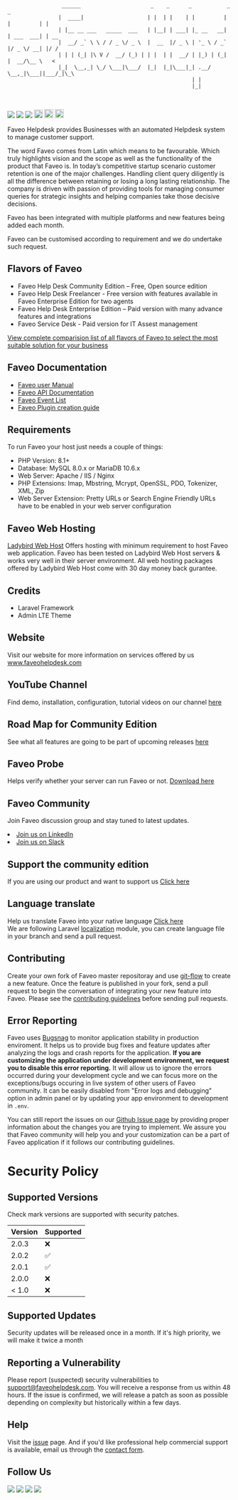 ```

                 ______                      _    _      _           _           _    
                |  ____|                    | |  | |    | |         | |         | |   
                | |__ __ ___   _____  ___   | |__| | ___| |_ __   __| | ___  ___| | __
                |  __/ _` \ \ / / _ \/ _ \  |  __  |/ _ \ | '_ \ / _` |/ _ \/ __| |/ /
                | | | (_| |\ V /  __/ (_) | | |  | |  __/ | |_) | (_| |  __/\__ \   < 
                |_|  \__,_| \_/ \___|\___/  |_|  |_|\___|_| .__/ \__,_|\___||___/_|\_\
                                                          | |                         
                                                          |_|                         
             
```
<br><img src="https://travis-ci.org/ladybirdweb/faveo-helpdesk.svg?branch=master">&nbsp;<img src="https://img.shields.io/badge/License-OSL-blue.svg">&nbsp;<a href="https://gitter.im/ladybirdweb/faveo-helpdesk" target="_blank"><img src="https://badges.gitter.im/ladybirdweb/faveo-helpdesk.svg"></a>&nbsp;<a href="https://styleci.io/repos/34716238"><img src="https://styleci.io/repos/34716238/shield" alt="StyleCI" height="19px"></a>&nbsp;<a href="http://squizlabs.github.io/PHP_CodeSniffer/analysis/ladybirdweb/faveo-helpdesk/index.html" target="_blank"><img src="http://squizlabs.github.io/PHP_CodeSniffer/analysis/ladybirdweb/faveo-helpdesk/grade.svg" height="20px"></a>&nbsp;<a href="https://scrutinizer-ci.com/g/ladybirdweb/faveo-helpdesk/?branch=master" target="_blank"><img src="https://scrutinizer-ci.com/g/mverma16/faveo-helpdesk/badges/quality-score.png?b=master" height="20px"></a></br>

Faveo Helpdesk provides Businesses with an automated Helpdesk system to manage customer support. 

The word Faveo comes from Latin which means to be favourable. Which truly highlights vision and the scope as well as the functionality of the product that Faveo is. In today’s competitive startup scenario customer retention is one of the major challenges. Handling client query diligently is all the difference between retaining or losing a long lasting relationship. The company is driven with passion of providing tools for managing consumer queries for strategic insights and helping companies take those decisive decisions.

Faveo has been integrated with multiple platforms and new features being added each month.

Faveo can be customised according to requirement and we do undertake such request. 

Flavors of Faveo
--------------------------
  * Faveo Help Desk Community Edition – Free, Open source edition
  * Faveo Help Desk Freelancer - Free version with features available in Faveo Enterprise Edition for two agents
  * Faveo Help Desk Enterprise Edition – Paid version with many advance features and integrations
  * Faveo Service Desk - Paid version for IT Assest management
  
[View complete comparision list of all flavors of Faveo to select the most suitable solution for your business](https://www.faveohelpdesk.com/pricing/)

Faveo Documentation
--------------------------
  * <a href="https://github.com/ladybirdweb/faveo-helpdesk/wiki" target="_blank">Faveo user Manual</a>
  * <a href="https://github.com/ladybirdweb/faveo-helpdesk/wiki/API-Documentation" target="_blank">Faveo API Documentation</a>
  * <a href="https://github.com/ladybirdweb/faveo-helpdesk/wiki/Faveo-Event-List" target="_blank">Faveo Event List</a>
  * <a href="https://github.com/ladybirdweb/faveo-helpdesk/wiki/Faveo-Plugin-creation-guide" target="_blank">Faveo Plugin creation guide</a>

Requirements
--------------------------
To run Faveo your host just needs a couple of things:

  * PHP Version: 8.1+
  * Database: MySQL 8.0.x or MariaDB 10.6.x
  * Web Server: Apache / IIS / Nginx
  * PHP Extensions: Imap, Mbstring, Mcrypt, OpenSSL, PDO, Tokenizer, XML, Zip
  * Web Server Extension: Pretty URLs or Search Engine Friendly URLs have to be enabled in your web server configuration

Faveo Web Hosting
--------------------------
<a href="http://www.store.ladybirdwebhost.com/" target="_blank">Ladybird Web Host</a> Offers hosting with minimum requirement to host Faveo web application. Faveo has been tested on Ladybird Web Host servers &amp; works very well in their server environment. All web hosting packages offered by Ladybird Web Host come with 30 day money back gurantee.</p>

Credits
--------------------------
  * Laravel Framework
  * Admin LTE Theme

Website
--------------------------
Visit our website for more information on services offered by us <a href="http://www.faveohelpdesk.com/" target="_blank">www.faveohelpdesk.com</a>

YouTube Channel
--------------------------
Find demo, installation, configuration, tutorial videos on our channel <a href="https://www.youtube.com/channel/UC-eqh-h241b1janp6sU7Iiw" target="_blank">here</a>

Road Map for Community Edition
--------------------------
See what all features are going to be part of upcoming releases <a href="http://www.faveohelpdesk.com/faveo-helpdesk-road-map" target="_blank">here</a>

Faveo Probe
--------------------------
Helps verify whether your server can run Faveo or not. 
<a href="https://github.com/ladybirdweb/faveo-probe" target="_blank">Download here</a>

Faveo Community
--------------------------
Join Faveo discussion group and stay tuned to latest updates.<br/>
<li><a href="https://www.linkedin.com/groups/8429668" target="_blank">Join us on LinkedIn</a></li>
<li><a href="https://join.slack.com/t/faveocommunity/shared_invite/enQtNDU0NTcxNTA0ODIwLTAzN2VkNDhjMDFmNGJmNmUwYTkxYzE4OGI3ZDUyZGQ2ZDY5NjU2YmY4ZjU3YWNlNTA3N2JkOTk1ZmNiM2ZlY2U" target="_blank">Join us on Slack</a></li>

Support the community edition
--------------------------
If you are using our product and want to support us <a href="https://github.com/ladybirdweb/faveo-helpdesk/wiki/Support-the-community-edition" target="_blank">Click here</a>

Language translate
--------------------------
Help us translate Faveo into your native language <a href="https://github.com/ladybirdweb/faveo-helpdesk/wiki/Help-in-language-translate" target="_blank">Click here</a><br/>
We are following Laravel <a href="https://laravel.com/docs/9.x/localization">localization</a> module, you can create language file in your branch and send a pull request.

Contributing
--------------------------
Create your own fork of Faveo master repositoray and use <a href="https://github.com/nvie/gitflow">git-flow</a> to create a new feature. Once the feature is published in your fork, send a pull request to begin the conversation of integrating your new feature into Faveo. Please see the <a href="https://github.com/ladybirdweb/faveo-helpdesk/blob/master/CONTRIBUTING.md">contributing guidelines</a> before sending pull requests.

Error Reporting
--------------------------
Faveo uses [Bugsnag](https://www.bugsnag.com/) to monitor application stability in production enviroment. It helps us to provide bug fixes and feature updates after analyzing the logs and crash reports for the application. **If you are customizing the application under development environment, we request you to disable this error reporting.** It will allow us to ignore the errors occurred during your development cycle and we can focus more on the exceptions/bugs occuring in live system of other users of Faveo community. It can be easily disabled from "Error logs and debugging" option in admin panel or by updating your app environment to development in `.env`.

You can still report the issues on our [Github Issue page](https://github.com/ladybirdweb/faveo-helpdesk/issues) by providing proper information about the changes you are trying to implement. We assure you that Faveo community will help you and your customization can be a part of Faveo application if it follows our contributing guidelines.

# Security Policy

## Supported Versions

Check mark versions are supported with security patches.

| Version | Supported          |
| ------- | ------------------ |
| 2.0.3   | :x: |
| 2.0.2   | :white_check_mark: |
| 2.0.1   | :white_check_mark: |
| 2.0.0   | :x: |
| < 1.0   | :x:                |

## Supported Updates

Security updates will be released once in a month. If it's high priority, we will make it twice a month

## Reporting a Vulnerability

Please report (suspected) security vulnerabilities to support@faveohelpdesk.com. You will receive a response from us within 48 hours. If the issue is confirmed, we will release a patch as soon as possible depending on complexity but historically within a few days.


Help
--------------------------
Visit the <a href="https://github.com/ladybirdweb/faveo-helpdesk/issues">issue</a> page. And if you'd like professional help commercial support is available, email us through the <a href="http://www.faveohelpdesk.com/contact-us/">contact form</a>.



Follow Us
--------------------------
<a href="https://www.facebook.com/faveohelpdesk" ><img src="http://www.faveohelpdesk.com/wp-content/uploads/2016/12/fb.png" /></a> <a href="https://twitter.com/faveohelpdesk" ><img src="http://www.faveohelpdesk.com/wp-content/uploads/2016/12/twitter.png" /></a> <a href="https://www.linkedin.com/showcase/faveohelpdesk/" ><img src="http://www.faveohelpdesk.com/wp-content/uploads/2016/12/linkedin.png" /></a> <a href="https://www.youtube.com/channel/UC-eqh-h241b1janp6sU7Iiw" ><img src="http://www.faveohelpdesk.com/wp-content/uploads/2016/12/youtube.png" /></a> 
